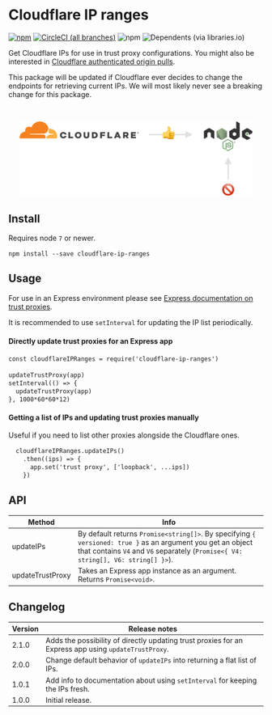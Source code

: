 # Cloudflare IP ranges

[![npm](https://img.shields.io/npm/v/cloudflare-ip-ranges.svg?style=flat-square)](https://www.npmjs.com/package/cloudflare-ip-ranges)
[![CircleCI (all branches)](https://img.shields.io/circleci/project/github/sampsakuronen/cloudflare-ip-ranges.svg?style=flat-square)](https://circleci.com/gh/sampsakuronen/cloudflare-ip-ranges)
![npm](https://img.shields.io/npm/dm/cloudflare-ip-ranges.svg?style=flat-square)
![Dependents (via libraries.io)](https://img.shields.io/librariesio/dependents/npm/cloudflare-ip-ranges.svg?style=flat-square)

Get Cloudflare IPs for use in trust proxy configurations. You might also be interested in [Cloudflare authenticated origin pulls](https://support.cloudflare.com/hc/en-us/articles/204899617-Authenticated-Origin-Pulls).

This package will be updated if Cloudflare ever decides to change the endpoints for retrieving current IPs. We will most likely never see a breaking change for this package.

<br>
<p align="center">
  <img width="460" src="https://github.com/sampsakuronen/cloudflare-ip-ranges/raw/master/README-image.png?raw=true">
</p>

## Install

Requires node `7` or newer.

    npm install --save cloudflare-ip-ranges

## Usage

For use in an Express environment please see [Express documentation on trust proxies](https://expressjs.com/en/guide/behind-proxies.html).

It is recommended to use `setInterval` for updating the IP list periodically.

#### Directly update trust proxies for an Express app

    const cloudflareIPRanges = require('cloudflare-ip-ranges')

    updateTrustProxy(app)
    setInterval(() => {
      updateTrustProxy(app)
    }, 1000*60*60*12)

#### Getting a list of IPs and updating trust proxies manually

Useful if you need to list other proxies alongside the Cloudflare ones.

      cloudflareIPRanges.updateIPs()
        .then((ips) => {
          app.set('trust proxy', ['loopback', ...ips])
        })

## API

Method | Info
------------ | -------------
updateIPs | By default returns `Promise<string[]>`. By specifying `{ versioned: true }` as an argument you get an object that contains `V4` and `V6` separately (`Promise<{ V4: string[], V6: string[] }>`).
updateTrustProxy | Takes an Express app instance as an argument. Returns `Promise<void>`.

## Changelog

Version | Release notes
------------ | -------------
2.1.0 | Adds the possibility of directly updating trust proxies for an Express app using `updateTrustProxy`.
2.0.0 | Change default behavior of `updateIPs` into returning a flat list of IPs.
1.0.1 | Add info to documentation about using `setInterval` for keeping the IPs fresh.
1.0.0 | Initial release.
